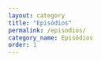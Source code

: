 ```yaml
---
layout: category
title: "Episódios"
permalink: /episodios/
category_name: Episódios
order: 1
---
```

